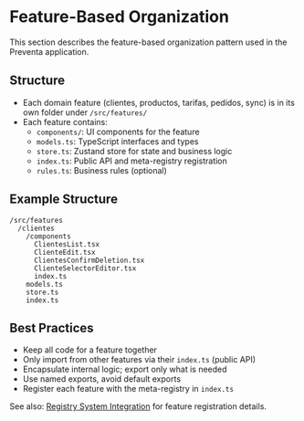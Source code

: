 # Feature-Based Organization

This section describes the feature-based organization pattern used in the Preventa application.

## Structure
- Each domain feature (clientes, productos, tarifas, pedidos, sync) is in its own folder under `/src/features/`
- Each feature contains:
  - `components/`: UI components for the feature
  - `models.ts`: TypeScript interfaces and types
  - `store.ts`: Zustand store for state and business logic
  - `index.ts`: Public API and meta-registry registration
  - `rules.ts`: Business rules (optional)

## Example Structure
```
/src/features
  /clientes
    /components
      ClientesList.tsx
      ClienteEdit.tsx
      ClientesConfirmDeletion.tsx
      ClienteSelectorEditor.tsx
      index.ts
    models.ts
    store.ts
    index.ts
```

## Best Practices
- Keep all code for a feature together
- Only import from other features via their `index.ts` (public API)
- Encapsulate internal logic; export only what is needed
- Use named exports, avoid default exports
- Register each feature with the meta-registry in `index.ts`

See also: [Registry System Integration](registry-system-integration.md) for feature registration details. 